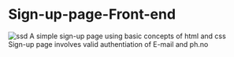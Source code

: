 # Sign-up-page-Front-end
![ssd](https://user-images.githubusercontent.com/37223519/77465756-274b8380-6e2f-11ea-85a5-5cc80d6a2e98.gif)
A simple sign-up page using basic concepts of html and css  
Sign-up page involves valid authentiation of E-mail and ph.no
